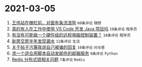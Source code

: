 # 2021-03-05

1. [王伟站在栅栏前，对面有条流浪狗](https://www.v2ex.com/t/758647) `60条评论` `随想`
1. [真的有人在工作中使用 VS Code 开发 Java 项目吗](https://www.v2ex.com/t/758653) `19条评论` `程序员`
1. [有没有可能做一个硬件级的远程电脑控制装置？](https://www.v2ex.com/t/758654) `18条评论` `程序员`
1. [新房交房半年发现漏水](https://www.v2ex.com/t/758662) `12条评论` `生活`
1. [关于帖子污蔑我说自己被骗的回复](https://www.v2ex.com/t/758649) `10条评论` `问与答`
1. [求一个适合用脚本自动发邮件的邮箱服务](https://www.v2ex.com/t/758665) `9条评论` `Python`
1. [Redis 分布式锁相关问题](https://www.v2ex.com/t/758657) `7条评论` `Redis`
